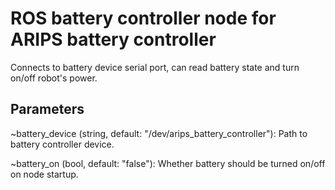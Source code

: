 # ROS battery controller node for ARIPS battery controller

Connects to battery device serial port, can read battery state and turn on/off robot's power.

## Parameters
~battery_device (string, default: "/dev/arips_battery_controller"):
Path to battery controller device.

~battery_on (bool, default: "false"): 
Whether battery should be turned on/off on node startup.
